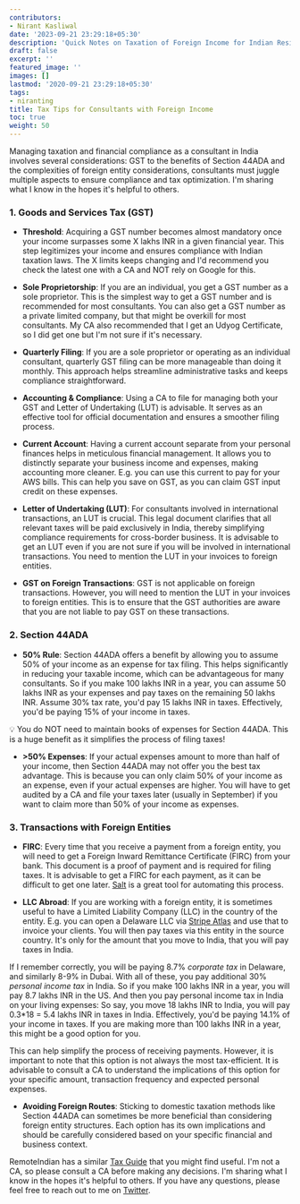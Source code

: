 ```yaml
---
contributors:
- Nirant Kasliwal
date: '2023-09-21 23:29:18+05:30'
description: 'Quick Notes on Taxation of Foreign Income for Indian Residents'
draft: false
excerpt: ''
featured_image: ''
images: []
lastmod: '2020-09-21 23:29:18+05:30'
tags:
- niranting
title: Tax Tips for Consultants with Foreign Income
toc: true
weight: 50
---
```


Managing taxation and financial compliance as a consultant in India involves several considerations: GST to the benefits of Section 44ADA and the complexities of foreign entity considerations, consultants must juggle multiple aspects to ensure compliance and tax optimization. I'm sharing what I know in the hopes it's helpful to others.


### 1. Goods and Services Tax (GST)

- **Threshold**: Acquiring a GST number becomes almost mandatory once your income surpasses some X lakhs INR in a given financial year. This step legitimizes your income and ensures compliance with Indian taxation laws. The X limits keeps changing and I'd recommend you check the latest one with a CA and NOT rely on Google for this.

- **Sole Proprietorship**: If you are an individual, you get a GST number as a sole proprietor. This is the simplest way to get a GST number and is recommended for most consultants. You can also get a GST number as a private limited company, but that might be overkill for most consultants. My CA also recommended that I get an Udyog Certificate, so I did get one but I'm not sure if it's necessary.
  
- **Quarterly Filing**: If you are a sole proprietor or operating as an individual consultant, quarterly GST filing can be more manageable than doing it monthly. This approach helps streamline administrative tasks and keeps compliance straightforward.

- **Accounting & Compliance**: Using a CA to file for managing both your GST and Letter of Undertaking (LUT) is advisable. It serves as an effective tool for official documentation and ensures a smoother filing process.
  
- **Current Account**: Having a current account separate from your personal finances helps in meticulous financial management. It allows you to distinctly separate your business income and expenses, making accounting more cleaner. E.g. you can use this current to pay for your AWS bills. This can help you save on GST, as you can claim GST input credit on these expenses.

- **Letter of Undertaking (LUT)**: For consultants involved in international transactions, an LUT is crucial. This legal document clarifies that all relevant taxes will be paid exclusively in India, thereby simplifying compliance requirements for cross-border business. It is advisable to get an LUT even if you are not sure if you will be involved in international transactions. You need to mention the LUT in your invoices to foreign entities.

- **GST on Foreign Transactions**: GST is not applicable on foreign transactions. However, you will need to mention the LUT in your invoices to foreign entities. This is to ensure that the GST authorities are aware that you are not liable to pay GST on these transactions.

### 2. Section 44ADA

- **50% Rule**: Section 44ADA offers a benefit by allowing you to assume 50% of your income as an expense for tax filing. This helps significantly in reducing your taxable income, which can be advantageous for many consultants. So if you make 100 lakhs INR in a year, you can assume 50 lakhs INR as your expenses and pay taxes on the remaining 50 lakhs INR. Assume 30% tax rate, you'd pay 15 lakhs INR in taxes. Effectively, you'd be paying 15% of your income in taxes. 

💡 You do NOT need to maintain books of expenses for Section 44ADA. This is a huge benefit as it simplifies the process of filing taxes!

- **>50% Expenses**: If your actual expenses amount to more than half of your income, then Section 44ADA may not offer you the best tax advantage. This is because you can only claim 50% of your income as an expense, even if your actual expenses are higher. You will have to get audited by a CA and file your taxes later (usually in September) if you want to claim more than 50% of your income as expenses.

### 3. Transactions with Foreign Entities

- **FIRC**: Every time that you receive a payment from a foreign entity, you will need to get a Foreign Inward Remittance Certificate (FIRC) from your bank. This document is a proof of payment and is required for filing taxes. It is advisable to get a FIRC for each payment, as it can be difficult to get one later. [Salt](https://www.salt.pe/) is a great tool for automating this process.

- **LLC Abroad**: If you are working with a foreign entity, it is sometimes useful to have a Limited Liability Company (LLC) in the country of the entity. E.g. you can open a Delaware LLC via [Stripe Atlas](https://stripe.com/atlas) and use that to invoice your clients. You will then pay taxes via this entity in the source country. It's only for the amount that you move to India, that you will pay taxes in India. 

If I remember correctly, you will be paying 8.7% _corporate tax_ in Delaware, and similarly 8-9% in Dubai. With all of these, you pay additional 30% _personal income tax_ in India. So if you make 100 lakhs INR in a year, you will pay 8.7 lakhs INR in the US. And then you pay personal income tax in India on your living expenses: So say, you move 18 lakhs INR to India, you will pay 0.3*18 = 5.4 lakhs INR in taxes in India. Effectively, you'd be paying 14.1% of your income in taxes. If you are making more than 100 lakhs INR in a year, this might be a good option for you.

This can help simplify the process of receiving payments. However, it is important to note that this option is not always the most tax-efficient. It is advisable to consult a CA to understand the implications of this option for your specific amount, transaction frequency and expected personal expenses.

- **Avoiding Foreign Routes**: Sticking to domestic taxation methods like Section 44ADA can sometimes be more beneficial than considering foreign entity structures. Each option has its own implications and should be carefully considered based on your specific financial and business context.

RemoteIndian has a similar [Tax Guide](https://remoteindian.com/guides/tax-guide) that you might find useful. I'm not a CA, so please consult a CA before making any decisions. I'm sharing what I know in the hopes it's helpful to others. If you have any questions, please feel free to reach out to me on [Twitter](https://twitter.com/nirantk).